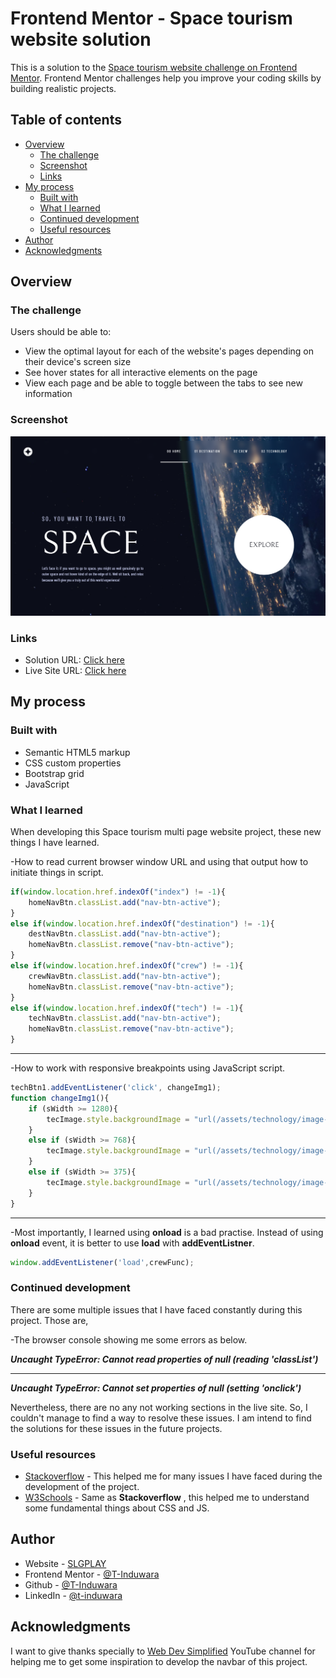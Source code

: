 # Frontend Mentor - Space tourism website solution

This is a solution to the [Space tourism website challenge on Frontend Mentor](https://www.frontendmentor.io/challenges/space-tourism-multipage-website-gRWj1URZ3). Frontend Mentor challenges help you improve your coding skills by building realistic projects. 

## Table of contents

- [Overview](#overview)
  - [The challenge](#the-challenge)
  - [Screenshot](#screenshot)
  - [Links](#links)
- [My process](#my-process)
  - [Built with](#built-with)
  - [What I learned](#what-i-learned)
  - [Continued development](#continued-development)
  - [Useful resources](#useful-resources)
- [Author](#author)
- [Acknowledgments](#acknowledgments)

## Overview

### The challenge

Users should be able to:

- View the optimal layout for each of the website's pages depending on their device's screen size
- See hover states for all interactive elements on the page
- View each page and be able to toggle between the tabs to see new information

### Screenshot

![](assets/readme/homepage.png)

### Links

- Solution URL: [Click here](https://your-solution-url.com)
- Live Site URL: [Click here](https://space-tourism-multi-page-website-one.vercel.app/)

## My process

### Built with

- Semantic HTML5 markup
- CSS custom properties
- Bootstrap grid
- JavaScript

### What I learned

When developing this Space tourism multi page website project, these new things I have learned.

-How to read current browser window URL and using that output how to initiate things in script.

```js
if(window.location.href.indexOf("index") != -1){
    homeNavBtn.classList.add("nav-btn-active");
}
else if(window.location.href.indexOf("destination") != -1){
    destNavBtn.classList.add("nav-btn-active");
    homeNavBtn.classList.remove("nav-btn-active");
}
else if(window.location.href.indexOf("crew") != -1){
    crewNavBtn.classList.add("nav-btn-active");
    homeNavBtn.classList.remove("nav-btn-active");
}
else if(window.location.href.indexOf("tech") != -1){
    techNavBtn.classList.add("nav-btn-active");
    homeNavBtn.classList.remove("nav-btn-active");
}
```
----

-How to work with responsive breakpoints using JavaScript script.

```js
techBtn1.addEventListener('click', changeImg1);
function changeImg1(){
    if (sWidth >= 1280){
        tecImage.style.backgroundImage = "url(/assets/technology/image-launch-vehicle-portrait.jpg)";
    }
    else if (sWidth >= 768){
        tecImage.style.backgroundImage = "url(/assets/technology/image-launch-vehicle-landscape.jpg)";
    }
    else if (sWidth >= 375){
        tecImage.style.backgroundImage = "url(/assets/technology/image-launch-vehicle-landscape.jpg)";
    }
}
```
----

-Most importantly, I learned using **onload** is a bad practise. Instead of using **onload** event, it is better to use **load** with **addEventListner**.

```js
window.addEventListener('load',crewFunc);
```

### Continued development

There are some multiple issues that I have faced constantly during this project. Those are,

-The browser console showing me some errors as below.

***Uncaught TypeError: Cannot read properties of null (reading 'classList')***

----
***Uncaught TypeError: Cannot set properties of null (setting 'onclick')***

Nevertheless, there are no any not working sections in the live site. So, I couldn't manage to find a way to resolve these issues. I am intend to find the solutions for these issues in the future projects.

### Useful resources

- [Stackoverflow](https://stackoverflow.com/) - This helped me for many issues I have faced during the development of the project.
- [W3Schools](https://www.w3schools.com/) - Same as **Stackoverflow** , this helped me to understand some fundamental things about CSS and JS.

## Author

- Website - [SLGPLAY](https://www.slgplay.net)
- Frontend Mentor - [@T-Induwara](https://www.frontendmentor.io/profile/T-Induwara)
- Github - [@T-Induwara](https://github.com/T-Induwara)
- LinkedIn - [@t-induwara](https://www.linkedin.com/in/t-induwara/)

## Acknowledgments

I want to give thanks specially to [Web Dev Simplified](https://youtu.be/At4B7A4GOPg) YouTube channel for helping me to get some inspiration to develop the navbar of this project.
